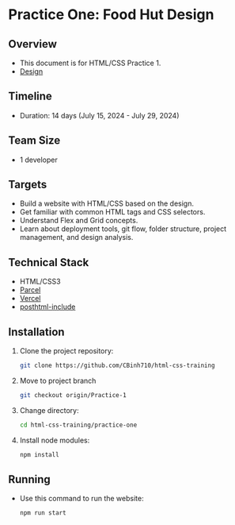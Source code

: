# Practice One: Food Hut Design

## Overview

- This document is for HTML/CSS Practice 1.
- [Design](https://www.figma.com/design/Q0oRUMv9ESYXfsIZjJXJn8/Food-Hut-(-Food-Ordering-Responsive-Design)-(Community)?node-id=0-1)

## Timeline

- Duration: 14 days (July 15, 2024 - July 29, 2024)

## Team Size

- 1 developer

## Targets

- Build a website with HTML/CSS based on the design.
- Get familiar with common HTML tags and CSS selectors.
- Understand Flex and Grid concepts.
- Learn about deployment tools, git flow, folder structure, project management, and design analysis.

## Technical Stack

- HTML/CSS3
- [Parcel](https://parceljs.org/getting-started/webapp/)
- [Vercel](https://vercel.com/docs/deployments/git/vercel-for-github)
- [posthtml-include](https://github.com/posthtml/posthtml-include)

## Installation

1. Clone the project repository:

    ```bash
    git clone https://github.com/CBinh710/html-css-training
    ```
2. Move to project branch

   ```bash
   git checkout origin/Practice-1
   ```
   
3. Change directory:

    ```bash
    cd html-css-training/practice-one
    ```
    
4. Install node modules:

    ```bash
    npm install
    ```
    
## Running
    
 - Use this command to run the website:

    ```bash
    npm run start
    ```
